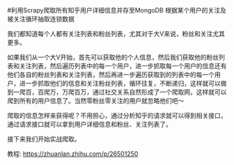 #利用Scrapy爬取所有知乎用户详细信息并存至MongoDB
根据某个用户的关注及被关注循环抽取连锁数据

我们都知道每个人都有关注列表和粉丝列表，尤其对于大V来说，粉丝和关注尤其更多。

如果我们从一个大V开始，首先可以获取他的个人信息，然后我们获取他的粉丝列表和关注列表，然后遍历列表中的每一个用户，进一步抓取每一个用户的信息还有他们各自的粉丝列表和关注列表，然后再进一步遍历获取到的列表中的每一个用户，进一步抓取他们的信息和关注粉丝列表，循环往复，不断递归，这样就可以做到一爬百，百爬万，万爬百万，通过社交关系自然形成了一个爬取网，这样就可以爬到所有的用户信息了。当然零粉丝零关注的用户就忽略他们吧～

爬取的信息怎样来获得呢？不用担心，通过分析知乎的请求就可以得到相关接口，通过请求接口就可以拿到用户详细信息和粉丝、关注列表了。

接下来我们开始实战爬取。

教程:
https://zhuanlan.zhihu.com/p/26501250